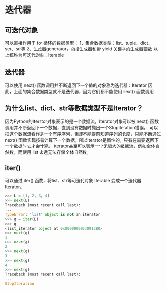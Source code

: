 # 迭代器

## 可迭代对象

可以直接作用于 for 循环的数据类型：
1、集合数据类型：list、tuple、dict、set、str等
2、生成器generator，包括生成器和带 yield 关键字的生成器函数
以上统称为可迭代对象：Iterable


## 迭代器
可以使用 next() 函数调用并不断返回下一个值的对象称为迭代器：Iterator
因此，上面的集合数据类型就不是迭代器，因为它们都不能使用 next() 函数调用


## 为什么list、dict、str等数据类型不是Iterator？
因为Python的Iterator对象表示的是一个数据流，Iterator对象可以被 next() 函数调用并不断返回下一个数据，直到没有数据时抛出一个StopIteration错误。
可以把这个数据流看作是一个有序序列，但却不能提前知道序列的长度，只能不断通过 next() 函数实现按需计算下一个数据，所以Iterator是惰性的，只有在需要返回下一个数据时它才会计算。
Iterator甚至可以表示一个无限大的数据流，例如全体自然数，而使用 list 永远无法存储全体自然数。


## iter()
可以通过 iter() 函数，将list、str等可迭代对象 Iterable 变成一个迭代器 Iterator。
```python
>>> L = [1, 2, 3, 4]
>>> next(L)
Traceback (most recent call last):
...
TypeError: 'list' object is not an iterator
>>> g = iter(L)
>>> g
<list_iterator object at 0x00000000030912B0>
>>> next(g)
1
>>> next(g)
2
>>> next(g)
3
>>> next(g)
4
>>> next(g)
Traceback (most recent call last):
...
StopIteration
```
